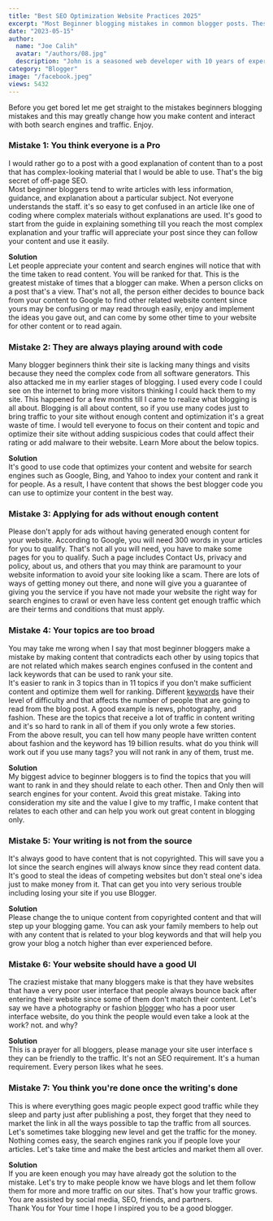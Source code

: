 ```yaml
---
title: "Best SEO Optimization Website Practices 2025"
excerpt: "Most Beginner blogging mistakes in common blogger posts. These mistakes make bloggers not rank in search engines and lose traffic."
date: "2023-05-15"
author:
  name: "Joe Calih"
  avatar: "/authors/08.jpg"
  description: "John is a seasoned web developer with 10 years of experience in React and Next.js."
category: "Blogger"
image: "/facebook.jpeg"
views: 5432
---
```



Before you get bored let me get straight to the mistakes beginners blogging mistakes and this may greatly change how you make content and interact with both search engines and traffic. Enjoy.

### Mistake 1: You think everyone is a Pro

I would rather go to a post with a good explanation of content than to a post that has complex-looking material that I would be able to use. That's the big secret of off-page SEO.  
Most beginner bloggers tend to write articles with less information, guidance, and explanation about a particular subject. Not everyone understands the staff. it's so easy to get confused in an article like one of coding where complex materials without explanations are used. It's good to start from the guide in explaining something till you reach the most complex explanation and your traffic will appreciate your post since they can follow your content and use it easily.

**Solution**  
Let people appreciate your content and search engines will notice that with the time taken to read content. You will be ranked for that. This is the greatest mistake of times that a blogger can make. When a person clicks on a post that's a view. That's not all, the person either decides to bounce back from your content to Google to find other related website content since yours may be confusing or may read through easily, enjoy and implement the ideas you gave out, and can come by some other time to your website for other content or to read again.

### Mistake 2: They are always playing around with code

Many blogger beginners think their site is lacking many things and visits because they need the complex code from all software generators. This also attacked me in my earlier stages of blogging. I used every code I could see on the internet to bring more visitors thinking I could hack them to my site. This happened for a few months till I came to realize what blogging is all about. Blogging is all about content, so if you use many codes just to bring traffic to your site without enough content and optimization it's a great waste of time. I would tell everyone to focus on their content and topic and optimize their site without adding suspicious codes that could affect their rating or add malware to their website. Learn More about the below topics.

**Solution**  
It's good to use code that optimizes your content and website for search engines such as Google, Bing, and Yahoo to index your content and rank it for people. As a result, I have content that shows the best blogger code you can use to optimize your content in the best way.

### Mistake 3: Applying for ads without enough content

Please don't apply for ads without having generated enough content for your website. According to Google, you will need 300 words in your articles for you to qualify. That's not all you will need, you have to make some pages for you to qualify. Such a page includes Contact Us, privacy and policy, about us, and others that you may think are paramount to your website information to avoid your site looking like a scam. There are lots of ways of getting money out there, and none will give you a guarantee of giving you the service if you have not made your website the right way for search engines to crawl or even have less content get enough traffic which are their terms and conditions that must apply.

### Mistake 4: Your topics are too broad

You may take me wrong when I say that most beginner bloggers make a mistake by making content that contradicts each other by using topics that are not related which makes search engines confused in the content and lack keywords that can be used to rank your site.  
It's easier to rank in 3 topics than in 11 topics if you don't make sufficient content and optimize them well for ranking. Different [keywords](https://joecalih.co.ke/how-to-add-seo-keywords-in-blogger-website/) have their level of difficulty and that affects the number of people that are going to read from the blog post. A good example is news, photography, and fashion. These are the topics that receive a lot of traffic in content writing and it's so hard to rank in all of them if you only wrote a few stories.  
From the above result, you can tell how many people have written content about fashion and the keyword has 19 billion results. what do you think will work out if you use many tags? you will not rank in any of them, trust me.

**Solution**  
My biggest advice to beginner bloggers is to find the topics that you will want to rank in and they should relate to each other. Then and Only then will search engines for your content. Avoid this great mistake. Taking into consideration my site and the value I give to my traffic, I make content that relates to each other and can help you work out great content in blogging only.

### Mistake 5: Your writing is not from the source

It's always good to have content that is not copyrighted. This will save you a lot since the search engines will always know since they read content data. It's good to steal the ideas of competing websites but don't steal one's idea just to make money from it. That can get you into very serious trouble including losing your site if you use Blogger.

**Solution**  
Please change the to unique content from copyrighted content and that will step up your blogging game. You can ask your family members to help out with any content that is related to your blog keywords and that will help you grow your blog a notch higher than ever experienced before.

### Mistake 6: Your website should have a good UI

The craziest mistake that many bloggers make is that they have websites that have a very poor user interface that people always bounce back after entering their website since some of them don't match their content. Let's say we have a photography or fashion [blogger](/category/blogger) who has a poor user interface website, do you think the people would even take a look at the work? not. and why?

**Solution**  
This is a prayer for all bloggers, please manage your site user interface s they can be friendly to the traffic. It's not an SEO requirement. It's a human requirement. Every person likes what he sees.

### Mistake 7: You think you're done once the writing's done

This is where everything goes magic people expect good traffic while they sleep and party just after publishing a post, they forget that they need to market the link in all the ways possible to tap the traffic from all sources. Let's sometimes take blogging new level and get the traffic for the money. Nothing comes easy, the search engines rank you if people love your articles. Let's take time and make the best articles and market them all over.

**Solution**  
If you are keen enough you may have already got the solution to the mistake. Let's try to make people know we have blogs and let them follow them for more and more traffic on our sites. That's how your traffic grows. You are assisted by social media, SEO, friends, and partners.  
Thank You for Your time I hope I inspired you to be a good blogger.